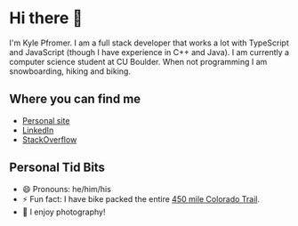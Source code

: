 # Hi there 👋

I'm Kyle Pfromer. I am a full stack developer that works a lot with TypeScript and JavaScript (though I have experience in C++ and Java). I am currently a computer science student at CU Boulder. When not programming I am snowboarding, hiking and biking.

## Where you can find me

- [Personal site](https://kylepfromer.com)
- [LinkedIn](https://www.linkedin.com/in/kyle-pfromer/)
- [StackOverflow](https://stackoverflow.com/users/3448490/kyle-pfromer)

## Personal Tid Bits

- 😄 Pronouns: he/him/his
- ⚡ Fun fact: I have bike packed the entire [450 mile Colorado Trail](https://coloradotrail.org/trail/).
- 📸 I enjoy photography!

<!--
**kpfromer/kpfromer** is a ✨ _special_ ✨ repository because its `README.md` (this file) appears on your GitHub profile.

Here are some ideas to get you started:

- 🔭 I’m currently working on ...
- 🌱 I’m currently learning ...
- 👯 I’m looking to collaborate on ...
- 🤔 I’m looking for help with ...
- 💬 Ask me about ...
- 📫 How to reach me: ...
- 😄 Pronouns: ...
- ⚡ Fun fact: ...
-->
